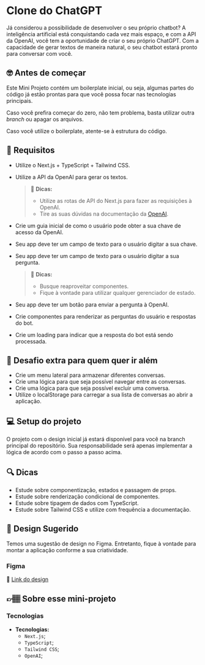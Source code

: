 # Clone do ChatGPT

Já considerou a possibilidade de desenvolver o seu próprio chatbot? A inteligência artificial está conquistando cada vez mais espaço, e com a API da OpenAI, você tem a oportunidade de criar o seu próprio ChatGPT. Com a capacidade de gerar textos de maneira natural, o seu chatbot estará pronto para conversar com você.

## 🤓 Antes de começar

Este Mini Projeto contém um boilerplate inicial, ou seja, algumas partes do código já estão prontas para que você possa focar nas tecnologias principais.

Caso você prefira começar do zero, não tem problema, basta utilizar outra *branch* ou apagar os arquivos.

Caso você utilize o boilerplate, atente-se à estrutura do código.

## 🔨 Requisitos

- Utilize o Next.js + TypeScript + Tailwind CSS.
- Utilize a API da OpenAI para gerar os textos.

	> 👀 **Dicas:**
	> - Utilize as rotas de API do Next.js para fazer as requisições à OpenAI.
	> - Tire as suas dúvidas na documentação da [OpenAI](https://www.npmjs.com/package/openai).

- Crie um guia inicial de como o usuário pode obter a sua chave de acesso da OpenAI.
- Seu app deve ter um campo de texto para o usuário digitar a sua chave.
- Seu app deve ter um campo de texto para o usuário digitar a sua pergunta.

	> 👀 **Dicas:**
	> - Busque reaproveitar componentes.
	> - Fique à vontade para utilizar qualquer gerenciador de estado.

- Seu app deve ter um botão para enviar a pergunta à OpenAI.
- Crie componentes para renderizar as perguntas do usuário e respostas do bot.
- Crie um loading para indicar que a resposta do bot está sendo processada.

## 🔨 Desafio extra para quem quer ir além

- Crie um menu lateral para armazenar diferentes conversas.
- Crie uma lógica para que seja possível navegar entre as conversas.
- Crie uma lógica para que seja possível excluir uma conversa.
- Utilize o localStorage para carregar a sua lista de conversas ao abrir a aplicação.

## 💻 Setup do projeto

O projeto com o design inicial já estará disponível para você na branch principal do repositório. Sua responsabilidade será apenas implementar a lógica de acordo com o passo a passo acima.

## 🔍 Dicas

- Estude sobre componentização, estados e passagem de props.
- Estude sobre renderização condicional de componentes.
- Estude sobre tipagem de dados com TypeScript.
- Estude sobre Tailwind CSS e utilize com frequência a documentação.

## 🎨 Design Sugerido

Temos uma sugestão de design no Figma. Entretanto, fique à vontade para montar a aplicação conforme a sua criatividade.

### Figma

🔗 [Link do design]()

## 👉🏽 Sobre esse mini-projeto

### Tecnologias

- **Tecnologias:**
  - `Next.js`;
  - `TypeScript`;
  - `Tailwind CSS`;
  - `OpenAI`;
